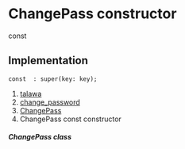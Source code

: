 
<div>

# ChangePass constructor

</div>


const 



## Implementation

``` language-dart
const  : super(key: key);
```







1.  [talawa](../../index.md)
2.  [change_password](../../views_pre_auth_screens_change_password/)
3.  [ChangePass](../../views_pre_auth_screens_change_password/ChangePass-class.md)
4.  ChangePass const constructor

##### ChangePass class







